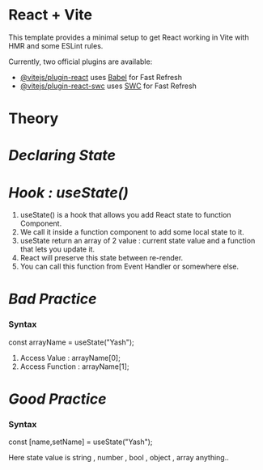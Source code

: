 # React + Vite

This template provides a minimal setup to get React working in Vite with HMR and some ESLint rules.

Currently, two official plugins are available:

- [@vitejs/plugin-react](https://github.com/vitejs/vite-plugin-react/blob/main/packages/plugin-react/README.md) uses [Babel](https://babeljs.io/) for Fast Refresh
- [@vitejs/plugin-react-swc](https://github.com/vitejs/vite-plugin-react-swc) uses [SWC](https://swc.rs/) for Fast Refresh


# Theory

# _Declaring State_

# _Hook : useState()_

1. useState() is a hook that allows you add React state to function Component.
2. We call it inside a function component to add some local state to it.
3. useState return an array of 2 value : current state value and a function that lets you update it.
4. React will preserve this state between re-render.
5. You can call this function from Event Handler or somewhere else.

# _Bad Practice_

<h3>Syntax</h3>

const arrayName = useState("Yash");
1. Access Value : arrayName[0];
2. Access Function : arrayName[1];

# _Good Practice_

<h3>Syntax</h3>

const [name,setName] = useState("Yash");

Here state value is string , number , bool , object , array  anything..